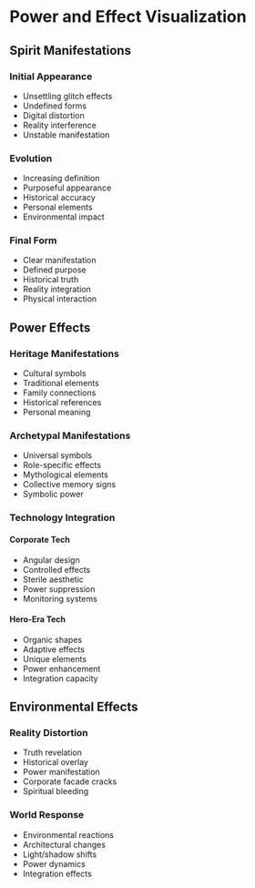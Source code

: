 # Power and Effect Visualization

## Spirit Manifestations

### Initial Appearance
- Unsettling glitch effects
- Undefined forms
- Digital distortion
- Reality interference
- Unstable manifestation

### Evolution
- Increasing definition
- Purposeful appearance
- Historical accuracy
- Personal elements
- Environmental impact

### Final Form
- Clear manifestation
- Defined purpose
- Historical truth
- Reality integration
- Physical interaction

## Power Effects

### Heritage Manifestations
- Cultural symbols
- Traditional elements
- Family connections
- Historical references
- Personal meaning

### Archetypal Manifestations
- Universal symbols
- Role-specific effects
- Mythological elements
- Collective memory signs
- Symbolic power

### Technology Integration

#### Corporate Tech
- Angular design
- Controlled effects
- Sterile aesthetic
- Power suppression
- Monitoring systems

#### Hero-Era Tech
- Organic shapes
- Adaptive effects
- Unique elements
- Power enhancement
- Integration capacity

## Environmental Effects

### Reality Distortion
- Truth revelation
- Historical overlay
- Power manifestation
- Corporate facade cracks
- Spiritual bleeding

### World Response
- Environmental reactions
- Architectural changes
- Light/shadow shifts
- Power dynamics
- Integration effects